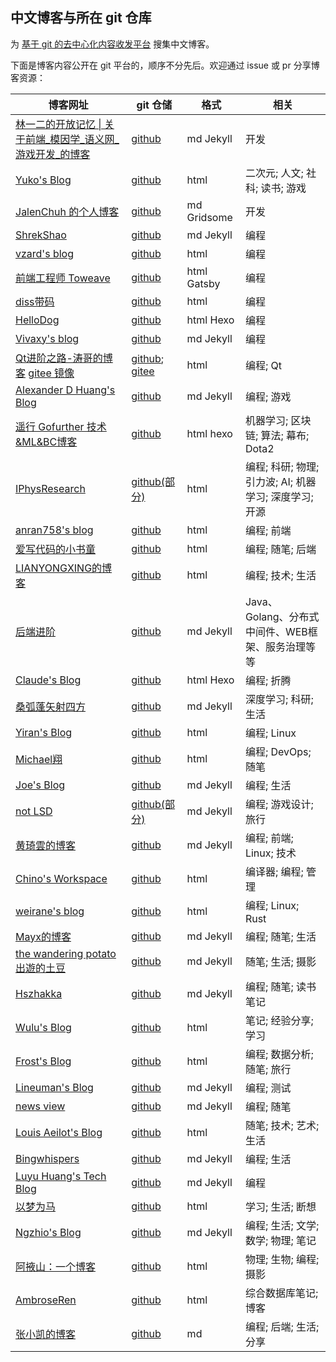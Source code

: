 ## 中文博客与所在 git 仓库

为 [基于 git 的去中心化内容收发平台](https://zhuanlan.zhihu.com/p/346258393) 搜集中文博客。

下面是博客内容公开在 git 平台的，顺序不分先后。欢迎通过 issue 或 pr 分享博客资源：

| 博客网址 | git 仓储 | 格式 | 相关
| ------------- | ------------- | ------------- | ------------- |
| [林一二的开放记忆 \| 关于前端_模因学_语义网_游戏开发_的博客](https://onetwo.ren/) | [github](https://github.com/linonetwo/linonetwo.github.io) | md Jekyll | 开发
| [Yuko's Blog](https://yuukoamamiya.github.io/) | [github](https://github.com/yuukoamamiya/yuukoamamiya.github.io) | html | 二次元; 人文; 社科; 读书; 游戏
| [JalenChuh 的个人博客](https://blog.jalenchuh.cn/) | [github](https://github.com/jalenchuh/blog) | md Gridsome | 开发
| [ShrekShao](http://shrekshao.github.io) | [github](https://github.com/shrekshao/shrekshao.github.io) | md Jekyll | 编程
| [vzard's blog](https://blog.vzard.cn/) | [github](https://github.com/vzardlloo/vzardlloo.github.io) | html | 编程
| [前端工程师 Toweave](https://toweave.github.io/) | [github](https://github.com/toweave/toweave.github.io) | html Gatsby | 编程
| [diss带码](https://dumplingbao.github.io/) | [github](https://github.com/dumplingbao/dumplingbao.github.io) | html | 编程
| [HelloDog](https://wsgzao.github.io) | [github](https://wsgzao.github.io) | html Hexo | 编程
| [Vivaxy's blog](https://vivaxyblog.github.io) | [github](https://github.com/vivaxyblog/vivaxyblog.github.io) | md Jekyll | 编程
| [Qt进阶之路-涛哥的博客](https://jaredtao.github.io/) [gitee 镜像](https://jaredtao.gitee.io/) | [github](https://github.com/jaredtao/jaredtao.github.io); [gitee](https://gitee.com/jaredtao/jaredtao) | html | 编程; Qt
| [Alexander D Huang's Blog](https://alxddh.github.io) | [github](https://github.com/alxddh/alxddh.github.io) | md Jekyll | 编程; 游戏
| [遥行 Gofurther 技术&ML&BC博客](https://charlesliuyx.github.io/) | [github](https://github.com/charlesliuyx/charlesliuyx.github.io) | html hexo | 机器学习; 区块链; 算法; 幕布; Dota2
| [IPhysResearch](https://iphysresearch.github.io/blog/) | [github(部分)](https://github.com/iphysresearch/iphysresearch.github.io_Archive) | html | 编程; 科研; 物理; 引力波; AI; 机器学习; 深度学习; 开源
| [anran758's blog](https://anran758.github.io/blog/) | [github](https://github.com/anran758/anran758.github.io) | html | 编程; 前端
| [爱写代码的小书童](https://zofun.github.io/) | [github](https://github.com/zofun/zofun.github.io) | html | 编程; 随笔; 后端
| [LIANYONGXING的博客](https://lianyongxing.github.io/) | [github](https://github.com/lianyongxing/lianyongxing.github.io) | html | 编程; 技术; 生活
| [后端进阶](https://objcoding.com/) | [github](https://github.com/objcoding/objcoding.github.io) | md Jekyll | Java、Golang、分布式中间件、WEB框架、服务治理等等
| [Claude's Blog](https://claude-ray.github.io) | [github](https://github.com/claude-ray/claude-ray.github.io) | html Hexo| 编程; 折腾
| [桑弧蓬矢射四方](https://iphyer.github.io/) | [github](https://github.com/iphyer/iphyer.github.io) | md Jekyll | 深度学习; 科研; 生活
| [Yiran's Blog](https://zdyxry.github.io/) | [github](https://github.com/zdyxry/zdyxry.github.io) | html | 编程; Linux
| [Michael翔](https://michael728.github.io/) | [github](https://github.com/michael728/michael728.github.io) | html | 编程; DevOps; 随笔
| [Joe's Blog](https://hijiangtao.github.io/) | [github](https://github.com/hijiangtao/hijiangtao.github.io) | md Jekyll | 编程; 生活
| [not LSD](https://notlsd.github.io) | [github(部分)](https://github.com/notlsd/notlsd.github.io) | md Jekyll | 编程; 游戏设计; 旅行
| [黄琦雲的博客](https://knightyun.github.io/) | [github](https://github.com/knightyun/knightyun.github.io) | md Jekyll | 编程; 前端; Linux; 技术
| [Chino's Workspace](https://chinomars.github.io/) | [github](https://github.com/chinomars/chinomars.github.io) | html | 编译器; 编程; 管理
| [weirane's blog](https://blog.ruo-chen.wang/) | [github](https://github.com/weirane/weirane.github.io) | html | 编程; Linux; Rust
| [Mayx的博客](https://mabbs.github.io/) | [github](https://github.com/mabbs/mabbs.github.io) | md Jekyll | 编程; 随笔; 生活
| [the wandering potato 出遊的土豆](https://thewanderingpotato.github.io/) | [github](https://github.com/thewanderingpotato/thewanderingpotato.github.io) | md Jekyll | 随笔; 生活; 摄影
| [Hszhakka](https://spellonyou.github.io/) | [github](https://github.com/hszhakka/SpellOnYou.github.io) | md Jekyll | 编程; 随笔; 读书笔记
| [Wulu's Blog](https://emuqi.github.io/) | [github](https://github.com/emuqi/emuqi.github.io) | html | 笔记; 经验分享; 学习
| [Frost's Blog](https://frost-lee.github.io) | [github](https://github.com/frost-lee/frost-lee.github.io) | html | 编程; 数据分析; 随笔; 旅行
| [Lineuman's Blog](https://lineuman.github.io/blog/) | [github](https://github.com/lineuman/blog) | md Jekyll | 编程; 测试
| [news view](https://zsqk.github.io/news/) | [github](https://github.com/zsqk/news) | md Jekyll | 编程; 随笔
| [Louis Aeilot's Blog](https://aeilot.github.io/) | [github](https://github.com/aeilot/aeilot.github.io) | html | 随笔; 技术; 艺术; 生活
| [Bingwhispers](https://cyril3.github.io) | [github](https://github.com/cyril3/cyril3.github.io) | md Jekyll | 编程; 生活
| [Luyu Huang's Tech Blog](https://luyuhuang.tech/) | [github](https://github.com/luyuhuang/luyuhuang.github.io) | md Jekyll | 编程
| [以梦为马](https://lhymwm.github.io) | [github](https://github.com/lhymwm/lhymwm.github.io) | html | 学习; 生活; 断想
| [Ngzhio's Blog](https://ngzhio.github.io/) | [github](https://github.com/ngzhio/ngzhio.github.io) | md Jekyll | 编程; 生活; 文学; 数学; 物理; 笔记
| [阿掖山：一个博客](https://mountaye.github.io/blog/) | [github](https://github.com/MountAye/blog) | html | 物理; 生物; 编程; 摄影
| [AmbroseRen](https://ambroseren.github.io/test/) | [github](https://github.com/ambroseren/ambroseren.github.io) | html | 综合数据库笔记; 博客
| [张小凯的博客](https://jasonkayzk.github.io/) | [github](https://github.com/jasonkayzk/jasonkayzk.github.io) | md | 编程; 后端; 生活; 分享

